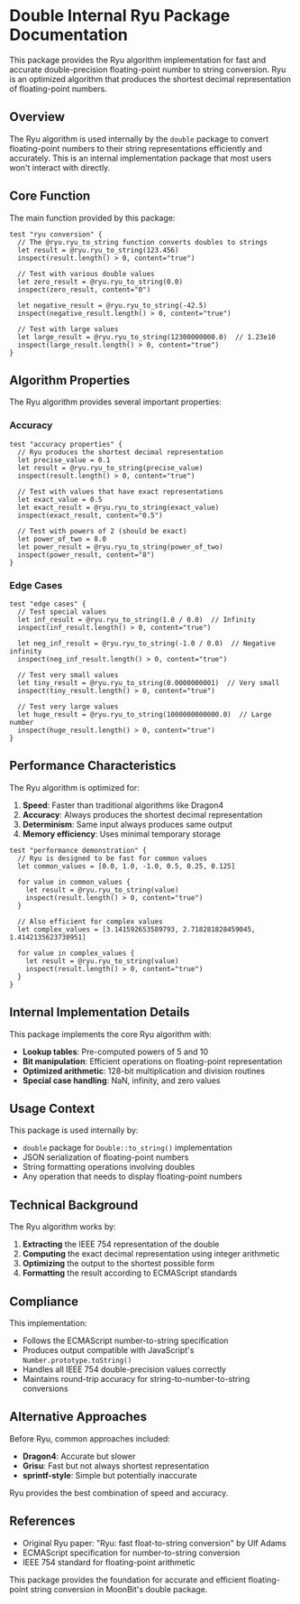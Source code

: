 # Double Internal Ryu Package Documentation

This package provides the Ryu algorithm implementation for fast and accurate double-precision floating-point number to string conversion. Ryu is an optimized algorithm that produces the shortest decimal representation of floating-point numbers.

## Overview

The Ryu algorithm is used internally by the `double` package to convert floating-point numbers to their string representations efficiently and accurately. This is an internal implementation package that most users won't interact with directly.

## Core Function

The main function provided by this package:

```moonbit
test "ryu conversion" {
  // The @ryu.ryu_to_string function converts doubles to strings
  let result = @ryu.ryu_to_string(123.456)
  inspect(result.length() > 0, content="true")
  
  // Test with various double values
  let zero_result = @ryu.ryu_to_string(0.0)
  inspect(zero_result, content="0")
  
  let negative_result = @ryu.ryu_to_string(-42.5)
  inspect(negative_result.length() > 0, content="true")
  
  // Test with large values
  let large_result = @ryu.ryu_to_string(12300000000.0)  // 1.23e10
  inspect(large_result.length() > 0, content="true")
}
```

## Algorithm Properties

The Ryu algorithm provides several important properties:

### Accuracy
```moonbit
test "accuracy properties" {
  // Ryu produces the shortest decimal representation
  let precise_value = 0.1
  let result = @ryu.ryu_to_string(precise_value)
  inspect(result.length() > 0, content="true")
  
  // Test with values that have exact representations
  let exact_value = 0.5
  let exact_result = @ryu.ryu_to_string(exact_value)
  inspect(exact_result, content="0.5")
  
  // Test with powers of 2 (should be exact)
  let power_of_two = 8.0
  let power_result = @ryu.ryu_to_string(power_of_two)
  inspect(power_result, content="8")
}
```

### Edge Cases
```moonbit
test "edge cases" {
  // Test special values
  let inf_result = @ryu.ryu_to_string(1.0 / 0.0)  // Infinity
  inspect(inf_result.length() > 0, content="true")
  
  let neg_inf_result = @ryu.ryu_to_string(-1.0 / 0.0)  // Negative infinity
  inspect(neg_inf_result.length() > 0, content="true")
  
  // Test very small values
  let tiny_result = @ryu.ryu_to_string(0.0000000001)  // Very small
  inspect(tiny_result.length() > 0, content="true")
  
  // Test very large values  
  let huge_result = @ryu.ryu_to_string(1000000000000.0)  // Large number
  inspect(huge_result.length() > 0, content="true")
}
```

## Performance Characteristics

The Ryu algorithm is optimized for:

1. **Speed**: Faster than traditional algorithms like Dragon4
2. **Accuracy**: Always produces the shortest decimal representation
3. **Determinism**: Same input always produces same output
4. **Memory efficiency**: Uses minimal temporary storage

```moonbit
test "performance demonstration" {
  // Ryu is designed to be fast for common values
  let common_values = [0.0, 1.0, -1.0, 0.5, 0.25, 0.125]
  
  for value in common_values {
    let result = @ryu.ryu_to_string(value)
    inspect(result.length() > 0, content="true")
  }
  
  // Also efficient for complex values
  let complex_values = [3.141592653589793, 2.718281828459045, 1.4142135623730951]
  
  for value in complex_values {
    let result = @ryu.ryu_to_string(value)
    inspect(result.length() > 0, content="true")
  }
}
```

## Internal Implementation Details

This package implements the core Ryu algorithm with:

- **Lookup tables**: Pre-computed powers of 5 and 10
- **Bit manipulation**: Efficient operations on floating-point representation
- **Optimized arithmetic**: 128-bit multiplication and division routines
- **Special case handling**: NaN, infinity, and zero values

## Usage Context

This package is used internally by:

- `double` package for `Double::to_string()` implementation
- JSON serialization of floating-point numbers
- String formatting operations involving doubles
- Any operation that needs to display floating-point numbers

## Technical Background

The Ryu algorithm works by:

1. **Extracting** the IEEE 754 representation of the double
2. **Computing** the exact decimal representation using integer arithmetic
3. **Optimizing** the output to the shortest possible form
4. **Formatting** the result according to ECMAScript standards

## Compliance

This implementation:

- Follows the ECMAScript number-to-string specification
- Produces output compatible with JavaScript's `Number.prototype.toString()`
- Handles all IEEE 754 double-precision values correctly
- Maintains round-trip accuracy for string-to-number-to-string conversions

## Alternative Approaches

Before Ryu, common approaches included:

- **Dragon4**: Accurate but slower
- **Grisu**: Fast but not always shortest representation
- **sprintf-style**: Simple but potentially inaccurate

Ryu provides the best combination of speed and accuracy.

## References

- Original Ryu paper: "Ryu: fast float-to-string conversion" by Ulf Adams
- ECMAScript specification for number-to-string conversion
- IEEE 754 standard for floating-point arithmetic

This package provides the foundation for accurate and efficient floating-point string conversion in MoonBit's double package.
